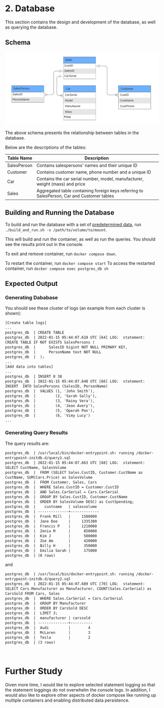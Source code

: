 # 2. Database
This section contains the design and development of the database, as well as querying the database.

## Schema
![](../misc/ERD.png)

The above schema presents the relationship between tables in the database.

Below are the descriptions of the tables:

| Table Name | Description |
| --- | --- |
| SalesPerson | Contains salespersons' names and their unique ID |
| Customer | Contains customer name, phone number and a unique ID |
| Car | Contains the car serial number, model, manufacturer, weight (mass) and price |
| Sales | Aggregated table containing foreign keys referring to SalesPerson, Car and Customer tables |

## Building and Running the Database
To build and run the database with a set of [predetermined data](./generate_data.sql), run `./build_and_run.sh -v /path/to/volume/to/mount`.

This will build and run the container, as well as run the queries. You should see the results print out in the console.

To exit and remove container, run `docker compose down`. 

To restart the container, run `docker compose start`
To access the restarted container, run `docker compose exec postgres_db sh`

## Expected Output
### Generating Dababase
You should see these cluster of logs (an example from each cluster is shown):
```
[Create table logs] 
...
postgres_db  | CREATE TABLE
postgres_db  | 2022-01-15 05:44:07.610 UTC [64] LOG:  statement: CREATE TABLE IF NOT EXISTS SalesPersons (
postgres_db  | 	    SalesID bigint NOT NULL PRIMARY KEY,
postgres_db  | 	    PersonName text NOT NULL
postgres_db  | 	);
...
[Add data into tables]
...
postgres_db  | INSERT 0 38
postgres_db  | 2022-01-15 05:44:07.640 UTC [66] LOG:  statement: INSERT  INTO SalesPersons (SalesID, PersonName)
postgres_db  | 	VALUES (1, 'John Smith'),
postgres_db  | 	       (2, 'Sarah Sally'),
postgres_db  | 	       (3, 'Rainy Vera'),
postgres_db  | 	       (4, 'Jean Avery'),
postgres_db  | 	       (5, 'Operah Pen'),
postgres_db  | 	       (6, 'Vimy Lucy')
...
```

### Generating Query Results
The query results are:
```
postgres_db  | /usr/local/bin/docker-entrypoint.sh: running /docker-entrypoint-initdb.d/query1.sql
postgres_db  | 2022-01-15 05:44:07.663 UTC [68] LOG:  statement: SELECT CustName, SalesVolume
postgres_db  | 	FROM (SELECT Sales.CustID, Customer.CustName as CustName, SUM(Cars.Price) as SalesVolume
postgres_db  | 	FROM Customer, Sales, Cars
postgres_db  | 	WHERE Sales.CustID = Customer.CustID
postgres_db  | 	AND Sales.CarSerial = Cars.CarSerial
postgres_db  | 	GROUP BY Sales.CustID, Customer.CustName
postgres_db  | 	ORDER BY SalesVolume DESC) as CustSpending;
postgres_db  |    custname   | salesvolume
postgres_db  | --------------+-------------
postgres_db  |  Frank Mill   |     1580000
postgres_db  |  Jane Doe     |     1335300
postgres_db  |  Francis P    |     1210000
postgres_db  |  Zenia M      |      850000
postgres_db  |  Kim J        |      500000
postgres_db  |  Zoe Am       |      420000
postgres_db  |  Billy H      |      350000
postgres_db  |  Emilia Sarah |      175000
postgres_db  | (8 rows)
```

and

```
postgres_db  | /usr/local/bin/docker-entrypoint.sh: running /docker-entrypoint-initdb.d/query2.sql
postgres_db  | 2022-01-15 05:44:07.689 UTC [70] LOG:  statement: SELECT Cars.Manufacturer as Manufacturer, COUNT(Sales.CarSerial) as CarsSold FROM Cars, Sales
postgres_db  | 	WHERE Sales.CarSerial = Cars.CarSerial
postgres_db  | 	GROUP BY Manufacturer
postgres_db  | 	ORDER BY CarsSold DESC
postgres_db  | 	LIMIT 3;
postgres_db  |  manufacturer | carssold
postgres_db  | --------------+----------
postgres_db  |  Audi         |        4
postgres_db  |  McLaren      |        3
postgres_db  |  Tesla        |        2
postgres_db  | (3 rows)
```

<br>

# Further Study
Given more time, I would like to explore selected statement logging so that the statement loggings do not overwhelm the console logs. In addition, I would also like to explore other aspects of docker compose like running up multiple containers and enabling distributed data persistence. 

